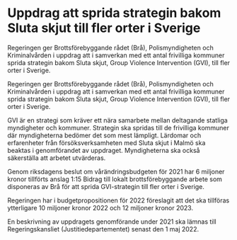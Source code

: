 # Uppdrag att sprida strategin bakom Sluta skjut till fler orter i Sverige

Regeringen ger Brottsförebyggande rådet (Brå), Polismyndigheten och Kriminalvården i uppdrag att i samverkan med ett antal frivilliga kommuner sprida strategin bakom Sluta skjut, Group Violence Intervention (GVI), till fler orter i Sverige.

Regeringen ger Brottsförebyggande rådet (Brå), Polismyndigheten och Kriminalvården i uppdrag att i samverkan med ett antal frivilliga kommuner sprida strategin bakom Sluta skjut, Group Violence Intervention (GVI), till fler orter i Sverige.

GVI är en strategi som kräver ett nära samarbete mellan deltagande statliga myndigheter och kommuner. Strategin ska spridas till de frivilliga kommuner där myndigheterna bedömer det som mest lämpligt. Lärdomar och erfarenheter från försöksverksamheten med Sluta skjut i Malmö ska beaktas i genomförandet av uppdraget. Myndigheterna ska också säkerställa att arbetet utvärderas.

Genom riksdagens beslut om vårändringsbudgeten för 2021 har 6 miljoner kronor tillförts anslag 1:15 Bidrag till lokalt brottsförebyggande arbete som disponeras av Brå för att sprida GVI-strategin till fler orter i Sverige.

Regeringen har i budgetpropositionen för 2022 föreslagit att det ska tillföras ytterligare 10 miljoner kronor 2022 och 12 miljoner kronor 2023.

En beskrivning av uppdragets genomförande under 2021 ska lämnas till Regeringskansliet (Justitiedepartementet) senast den 1 maj 2022.
